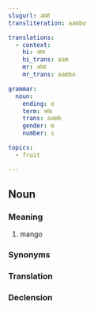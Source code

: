 ```yaml
---
slugurl: आंबो
transliteration: aambo

translations:
  - context:
    hi: आम
    hi_trans: aam
    mr: आंबा
    mr_trans: aambo

grammar:
  noun:
    ending: o
    term: आंब
    trans: aamb
    gender: m
    number: s

topics:
  - fruit

---
```


## Noun

### Meaning

<word-meanings>

1. mango

</word-meanings>

### Synonyms

<word-syns :syns="['आम']" ></word-syns>

### Translation

<translation :translation="translations" ></translation>

### Declension

<noun-decl :grammar="grammar" ></noun-decl>

